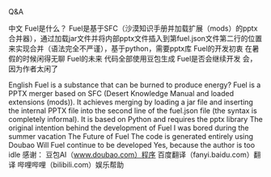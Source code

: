 Q&A

中文
Fuel是什么？
Fuel是基于SFC（沙漠知识手册并加载扩展（mods）的pptx合并器），通过加载jar文件并将内部pptx文件插入到第fuel.json文件第二行的位置来实现合并（语法完全不严谨），基于python，需要pptx库
Fuel的开发初衷
在暑假的时候闲得无聊
Fuel的未来
代码全部使用豆包生成
Fuel是否会继续开发
会，因为作者太闲了

English
Fuel is a substance that can be burned to produce energy?
Fuel is a PPTX merger based on SFC (Desert Knowledge Manual and loaded extensions (mods)). It achieves merging by loading a jar file and inserting the internal PPTX file into the second line of the fuel.json file (the syntax is completely informal). It is based on Python and requires the pptx library
The original intention behind the development of Fuel
I was bored during the summer vacation
The Future of Fuel
The code is generated entirely using Doubao
Will Fuel continue to be developed
Yes, because the author is too idle
感谢：
豆包AI（www.doubao.com）程序
百度翻译（fanyi.baidu.com）翻译
哔哩哔哩（bilibili.com）娱乐帮助
